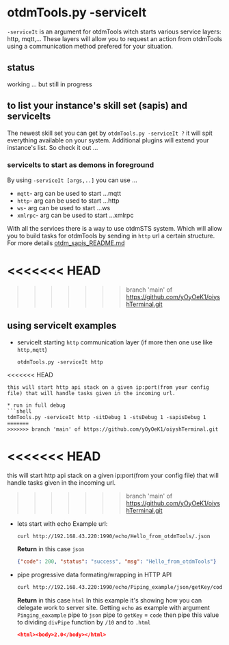 # otdmTools.py -serviceIt
 
  `-serviceIt` is an argument for otdmTools witch starts various service layers: http, mqtt,... These layers will allow you to request an action from otdmTools using a communication method prefered for your situation.

## status

  working ... but still in progress

## to list your instance's skill set (sapis) and serviceIts

  The newest skill set you can get by `otdmTools.py -serviceIt ?` it will spit everything available on your system. Additional plugins will extend your instance's list. So check it out ...

### serviceIts to start as demons in foreground

  By using `-serviceIt [args,..]` you can use ...
  - `mqtt`- arg can be used to start ...mqtt
  - `http`- arg can be used to start ...http
  - `ws`- arg can be used to start ...ws
  - `xmlrpc`- arg can be used to start ...xmlrpc

  With all the services there is a way to use otdmSTS system. Which will allow you to build tasks for otdmTools by sending in
  `http` url a certain structure.  For more details [otdm_sapis_README.md](otdm_sapis_README.md)

<<<<<<< HEAD
=======


  
>>>>>>> branch 'main' of https://github.com/yOyOeK1/oiyshTerminal.git

## using serviceIt examples


* serviceIt starting `http`  communication layer (if more then one use like `http,mqtt`)

  ```shell
  otdmTools.py -serviceIt http
<<<<<<< HEAD
  ```
  this will start http api stack on a given ip:port(from your config file) that will handle tasks given in the incoming url.  

* run in full debug
  ```shell
  tdmTools.py -serviceIt http -sitDebug 1 -stsDebug 1 -sapisDebug 1
=======
>>>>>>> branch 'main' of https://github.com/yOyOeK1/oiyshTerminal.git
  ```

<<<<<<< HEAD
=======
  this will start http api stack on a given ip:port(from your config file) that will handle tasks given in the incoming url.  

>>>>>>> branch 'main' of https://github.com/yOyOeK1/oiyshTerminal.git
* lets start with echo
  Example url: 
  ```bash
  curl http://192.168.43.220:1990/echo/Hello_from_otdmTools/.json
  ```

  **Return** in this case `json`  

  ```json
  {"code": 200, "status": "success", "msg": "Hello_from_otdmTools"}
  ```

* pipe progressive data formating/wrapping in HTTP API  

  ```bash
  curl http://192.168.43.220:1990/echo/Piping_example/json/getKey/code/divPipe/100/.html
  ```

  **Return** in this case `html`
  In this example it's showing how you can delegate work to server site. Getting `echo` as example with argument `Pinging_eaxample` pipe to `json` pipe to `getKey` = `code` then pipe this value to dividing `divPipe` function by `/10` and to `.html`

  ```json
  <html><body>2.0</body></html>
  ```

